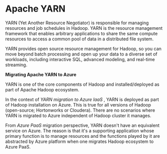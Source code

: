 # Apache YARN

YARN (Yet Another Resource Negotiator) is responsible for managing resources and job schedules in Hadoop. YARN is the resource management framework that enables arbitrary applications to share the same compute resources to access a common pool of data in a distributed file system.  

YARN provides open source resource management for Hadoop, so you can move beyond batch processing and open up your data to a diverse set of workloads, including interactive SQL, advanced modeling, and real-time streaming.

**Migrating Apache YARN to Azure** 

YARN is one of the core components of Hadoop and installed/deployed as part of Apache Hadoop ecosystem.

In the context of *YARN migration to Azure IaaS* , YARN is deployed as part of Hadoop installation on Azure. This is true for all versions of Hadoop (open-source; Hortonworks or Cloudera). There are no scenarios where YARN is migrated to Azure independent of Hadoop cluster it manages.

From *Azure PaaS* migration perspective, YARN doesn't have an equivalent service on Azure. The reason is that it's a supporting application whose primary function is to manage resources and the functions played by it are abstracted by Azure platform when one migrates Hadoop ecosystem to Azure PaaS.  
